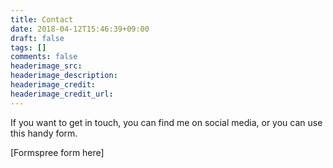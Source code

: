 ```yaml
---
title: Contact
date: 2018-04-12T15:46:39+09:00
draft: false
tags: []
comments: false
headerimage_src:
headerimage_description:
headerimage_credit:
headerimage_credit_url:
---
```


If you want to get in touch, you can find me on social media, or you can use this handy form.

[Formspree form here]
